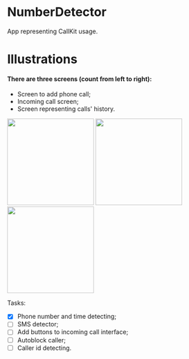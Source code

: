 # NumberDetector
App representing CallKit usage.

# Illustrations
#### There are three screens (count from left to right):
- Screen to add phone call;
- Incoming call screen;
- Screen representing calls' history.
<p float="center">
 <img src="https://user-images.githubusercontent.com/31551241/189049083-88623dc3-d57e-4bea-8e4b-4eabcc8e1cc5.PNG" width="200" />
 <img src="https://user-images.githubusercontent.com/31551241/189049089-94336280-488d-422e-8fb9-6a468eb7fa90.PNG" width="200" /> 
 <img src="https://user-images.githubusercontent.com/31551241/189049105-d916becd-04b1-42e0-a8c3-c9dee5e1db5a.PNG" width="200" />
</p>

Tasks:
- [x] Phone number and time detecting;
- [ ] SMS detector;
- [ ] Add buttons to incoming call interface;
- [ ] Autoblock caller;
- [ ] Caller id detecting.
